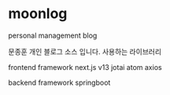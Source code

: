 # moonlog
personal management blog

문종훈 개인 블로그 소스 입니다.
사용하는 라이브러리

frontend framework
next.js v13 
jotai atom
axios       

backend framework
springboot
